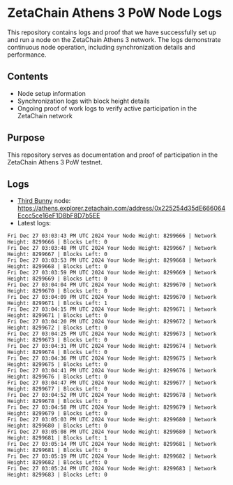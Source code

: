 # ZetaChain Athens 3 PoW Node Logs
This repository contains logs and proof that we have successfully set up and run a node on the ZetaChain Athens 3 network. The logs demonstrate continuous node operation, including synchronization details and performance.

## Contents
- Node setup information
- Synchronization logs with block height details
- Ongoing proof of work logs to verify active participation in the ZetaChain network

## Purpose
This repository serves as documentation and proof of participation in the ZetaChain Athens 3 PoW testnet.

## Logs

- [Third Bunny](https://thirdbunny.xyz/) node: https://athens.explorer.zetachain.com/address/0x225254d35dE666064Eccc5ce16eF1D8bF8D7b5EE
- Latest logs:
```
Fri Dec 27 03:03:43 PM UTC 2024 Your Node Height: 8299666 | Network Height: 8299666 | Blocks Left: 0
Fri Dec 27 03:03:48 PM UTC 2024 Your Node Height: 8299667 | Network Height: 8299667 | Blocks Left: 0
Fri Dec 27 03:03:53 PM UTC 2024 Your Node Height: 8299668 | Network Height: 8299668 | Blocks Left: 0
Fri Dec 27 03:03:59 PM UTC 2024 Your Node Height: 8299669 | Network Height: 8299669 | Blocks Left: 0
Fri Dec 27 03:04:04 PM UTC 2024 Your Node Height: 8299670 | Network Height: 8299670 | Blocks Left: 0
Fri Dec 27 03:04:09 PM UTC 2024 Your Node Height: 8299670 | Network Height: 8299671 | Blocks Left: 1
Fri Dec 27 03:04:15 PM UTC 2024 Your Node Height: 8299671 | Network Height: 8299671 | Blocks Left: 0
Fri Dec 27 03:04:20 PM UTC 2024 Your Node Height: 8299672 | Network Height: 8299672 | Blocks Left: 0
Fri Dec 27 03:04:25 PM UTC 2024 Your Node Height: 8299673 | Network Height: 8299673 | Blocks Left: 0
Fri Dec 27 03:04:31 PM UTC 2024 Your Node Height: 8299674 | Network Height: 8299674 | Blocks Left: 0
Fri Dec 27 03:04:36 PM UTC 2024 Your Node Height: 8299675 | Network Height: 8299675 | Blocks Left: 0
Fri Dec 27 03:04:41 PM UTC 2024 Your Node Height: 8299676 | Network Height: 8299676 | Blocks Left: 0
Fri Dec 27 03:04:47 PM UTC 2024 Your Node Height: 8299677 | Network Height: 8299677 | Blocks Left: 0
Fri Dec 27 03:04:52 PM UTC 2024 Your Node Height: 8299678 | Network Height: 8299678 | Blocks Left: 0
Fri Dec 27 03:04:58 PM UTC 2024 Your Node Height: 8299679 | Network Height: 8299679 | Blocks Left: 0
Fri Dec 27 03:05:03 PM UTC 2024 Your Node Height: 8299680 | Network Height: 8299680 | Blocks Left: 0
Fri Dec 27 03:05:08 PM UTC 2024 Your Node Height: 8299680 | Network Height: 8299681 | Blocks Left: 1
Fri Dec 27 03:05:14 PM UTC 2024 Your Node Height: 8299681 | Network Height: 8299681 | Blocks Left: 0
Fri Dec 27 03:05:19 PM UTC 2024 Your Node Height: 8299682 | Network Height: 8299682 | Blocks Left: 0
Fri Dec 27 03:05:24 PM UTC 2024 Your Node Height: 8299683 | Network Height: 8299683 | Blocks Left: 0
```
